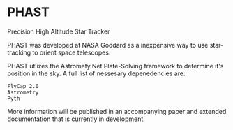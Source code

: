 # PHAST
Precision High Altitude Star Tracker

PHAST was developed at NASA Goddard as a inexpensive way to use star-tracking to orient space telescopes. 

PHAST utlizes the Astromety.Net Plate-Solving framework to determine it's position in the sky. A full list of nessesary depenedencies are:

```
FlyCap 2.0
Astrometry
Pyth
```

More information will be published in an accompanying paper and extended documentation that is currently in development.


